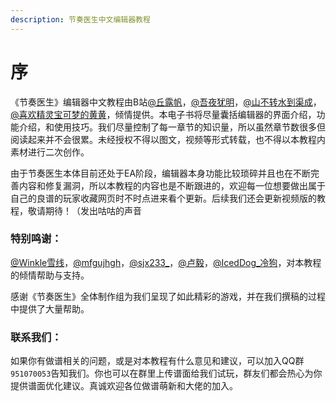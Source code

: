 ```yaml
---
description: 节奏医生中文编辑器教程
---
```


# 序

《节奏医生》编辑器中文教程由B站[@丘露帆](https://space.bilibili.com/365306801)，[@吾夜犹明](https://space.bilibili.com/29219948)，[@山不转水到渠成](https://space.bilibili.com/4870582)，[@喜欢精灵宝可梦的黄黄](https://space.bilibili.com/589687399)，倾情提供。本电子书将尽量囊括编辑器的界面介绍，功能介绍，和使用技巧。我们尽量控制了每一章节的知识量，所以虽然章节数很多但阅读起来并不会很累。未经授权不得以图文，视频等形式转载，也不得以本教程内素材进行二次创作。

由于节奏医生本体目前还处于EA阶段，编辑器本身功能比较琐碎并且也在不断完善内容和修复漏洞，所以本教程的内容也是不断跟进的，欢迎每一位想要做出属于自己的良谱的玩家收藏网页时不时点进来看个更新。后续我们还会更新视频版的教程，敬请期待！（发出咕咕的声音

### 特别鸣谢： <a id="1"></a>

[@Winkle雪线](https://space.bilibili.com/2198423/)，[@mfgujhgh](https://space.bilibili.com/1369651)，[@sjx233\_](https://space.bilibili.com/36068407)，[@卢毅](https://space.bilibili.com/26101629)，[@IcedDog\_冷狗](https://space.bilibili.com/357428794)，对本教程的倾情帮助与支持。

感谢《节奏医生》全体制作组为我们呈现了如此精彩的游戏，并在我们撰稿的过程中提供了大量帮助。

### 联系我们： <a id="2"></a>

如果你有做谱相关的问题，或是对本教程有什么意见和建议，可以加入QQ群`951070053`告知我们。你也可以在群里上传谱面给我们试玩，群友们都会热心为你提供谱面优化建议。真诚欢迎各位做谱萌新和大佬的加入。


